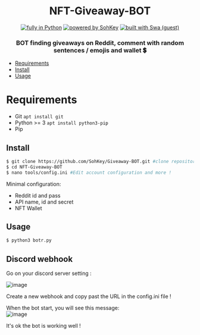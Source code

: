 <h1 align=center>NFT-Giveaway-BOT</h1>
<p align=center>
  <a href="https://www.python.org/"> <img src="https://img.shields.io/badge/Made%20with-python-%23f7df1e?style=for-the-badge" alt="fully in Python"/></a>
  <a href="https://github.com/SohKey"><img src="https://img.shields.io/badge/Powered%20By-SOHKEY%20-blueviolet?style=for-the-badge" alt="powered by SohKey"/></a>
  <a href="https://github.com/Yin-Yarr"><img src="https://img.shields.io/badge/Built%20With-Swa-red?style=for-the-badge" alt="built with Swa (guest)"/></a>
</p>
<h3 align=center>BOT finding giveaways on Reddit, comment with random sentences / emojis and wallet 💲</h3>

- [Requirements](#requirements)
- [Install](#install)
- [Usage](#usage)

# Requirements

- Git   ```apt install git```
- Python >= 3   ```apt install python3-pip```
- Pip

## Install

```bash
$ git clone https://github.com/SohKey/Giveaway-BOT.git #clone repository
$ cd NFT-Giveaway-BOT
$ nano tools/config.ini #Edit account configuration and more !
```
Minimal configuration:
- Reddit id and pass 
- API name, id and secret 
- NFT Wallet

## Usage

```bash
$ python3 botr.py
```

## Discord webhook

Go on your discord server setting :

![image](https://user-images.githubusercontent.com/45180021/171706282-99f7c1a6-3235-425b-bee3-0cf6ffce1f9f.png)

Create a new webhook and copy past the URL in the config.ini file !

When the bot start, you will see this message:<br>
![image](https://user-images.githubusercontent.com/45180021/171707425-4d233815-5cc6-4a0b-9517-dd93eec40939.png)

It's ok the bot is working well !



